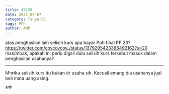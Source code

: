 ```yaml
---
title: 49120
date: 2021-04-07
category: Tanya-SC
tags: PPh
author: AMP
---
```


atas penghasilan lain selisih kurs apa bayar Pph final PP 23? https://twitter.com/covcovcov_/status/1379295423366492162?s=20 mas/mbak, apakah ini perlu digali dulu selisih kurs tersebut masuk dalam penghasilan usahanya?

---

Mnrtku selisih kurs itu bukan dr usaha sih. Kecuali emang dia usahanya jual beli mata uang asing.

`AMP`
